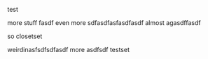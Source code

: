 test

more stuff
fasdf
even more
sdfasdfasfasdfasdf
almost
agasdffasdf


so closetset

weirdinasfsdfsdfasdf
more
asdfsdf
testset
